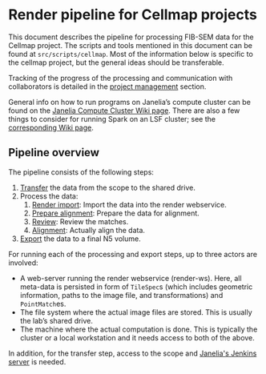 # Render pipeline for Cellmap projects
This document describes the pipeline for processing FIB-SEM data for the Cellmap project. The scripts and tools mentioned in this document can be found at `src/scripts/cellmap`. Most of the information below is specific to the cellmap project, but the general ideas should be transferable.

Tracking of the progress of the processing and communication with collaborators is detailed in the [project management](project_management.md) section.

General info on how to run programs on Janelia’s compute cluster can be found on the [Janelia Compute Cluster Wiki page](https://wikis.janelia.org/display/SCS/Janelia+Compute+Cluster). There are also a few things to consider for running Spark on an LSF cluster; see the [corresponding Wiki page](https://wikis.janelia.org/display/ScientificComputing/Spark+on+LSF).

## Pipeline overview

The pipeline consists of the following steps:
1. [Transfer](steps/1_transfer.md) the data from the scope to the shared drive.
2. Process the data:
   1. [Render import](steps/2-1_render_import.md): Import the data into the render webservice.
   2. [Prepare alignment](steps/2-2_alignment_prep.md): Prepare the data for alignment.
   3. [Review](steps/2-3_review_matches.md): Review the matches.
   4. [Alignment](steps/2-4_alignment_solve.md): Actually align the data.
3. [Export](steps/3_export.md) the data to a final N5 volume.

For running each of the processing and export steps, up to three actors are involved:
- A web-server running the render webservice (render-ws). Here, all meta-data is persisted in form of `TileSpec`s (which includes geometric information, paths to the image file, and transformations) and `PointMatch`es.
- The file system where the actual image files are stored. This is usually the lab’s shared drive.
- The machine where the actual computation is done. This is typically the cluster or a local workstation and it needs access to both of the above.

In addition, for the transfer step, access to the scope and [Janelia's Jenkins server](https://jenkins.int.janelia.org) is needed.
